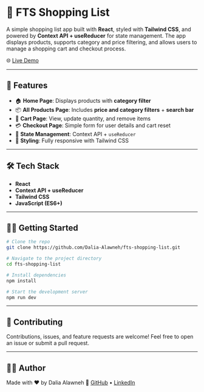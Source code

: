 # 🛒 FTS Shopping List

A simple shopping list app built with **React**, styled with **Tailwind CSS**, and powered by **Context API + useReducer** for state management. The app displays products, supports category and price filtering, and allows users to manage a shopping cart and checkout process.

🌐 [Live Demo](https://fts-shopping-list.onrender.com/)

---

## 🚀 Features

- 🏠 **Home Page**: Displays products with **category filter**
- 📦 **All Products Page**: Includes **price and category filters** + **search bar**
- 🛒 **Cart Page**: View, update quantity, and remove items
- 💳 **Checkout Page**: Simple form for user details and cart reset
- 🧠 **State Management**: Context API + `useReducer`
- 🎨 **Styling**: Fully responsive with Tailwind CSS

---

## 🛠️ Tech Stack

- **React**
- **Context API + useReducer**
- **Tailwind CSS**
- **JavaScript (ES6+)**

---

## 🧑‍💻 Getting Started

```bash
# Clone the repo
git clone https://github.com/Dalia-Alawneh/fts-shopping-list.git

# Navigate to the project directory
cd fts-shopping-list

# Install dependencies
npm install

# Start the development server
npm run dev
````

---

## 🤝 Contributing

Contributions, issues, and feature requests are welcome!
Feel free to open an issue or submit a pull request.

---

## 👩‍💻 Author

Made with ❤️ by Dalia Alawneh
🔗 [GitHub](https://github.com/Dalia-Alawneh) • [LinkedIn](https://www.linkedin.com/in/dalia-alawneh/)

